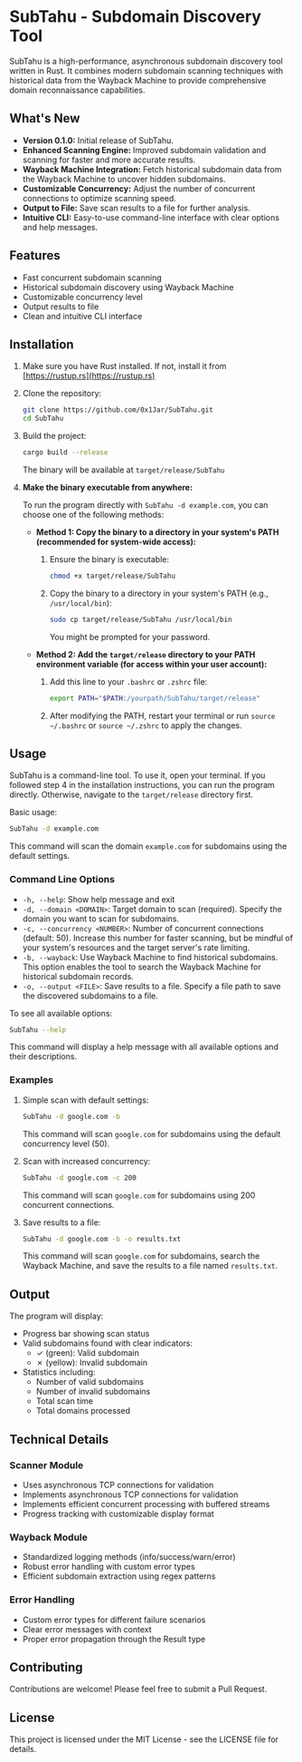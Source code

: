 # SubTahu - Subdomain Discovery Tool

SubTahu is a high-performance, asynchronous subdomain discovery tool written in Rust. It combines modern subdomain scanning techniques with historical data from the Wayback Machine to provide comprehensive domain reconnaissance capabilities.

## What's New

-   **Version 0.1.0:** Initial release of SubTahu.
-   **Enhanced Scanning Engine:** Improved subdomain validation and scanning for faster and more accurate results.
-   **Wayback Machine Integration:** Fetch historical subdomain data from the Wayback Machine to uncover hidden subdomains.
-   **Customizable Concurrency:** Adjust the number of concurrent connections to optimize scanning speed.
-   **Output to File:** Save scan results to a file for further analysis.
-   **Intuitive CLI:** Easy-to-use command-line interface with clear options and help messages.

## Features

- Fast concurrent subdomain scanning
- Historical subdomain discovery using Wayback Machine
- Customizable concurrency level
- Output results to file
- Clean and intuitive CLI interface

## Installation

1.  Make sure you have Rust installed. If not, install it from [https://rustup.rs](https://rustup.rs)

2.  Clone the repository:

    ```bash
    git clone https://github.com/0x1Jar/SubTahu.git
    cd SubTahu
    ```

3.  Build the project:

    ```bash
    cargo build --release
    ```

    The binary will be available at `target/release/SubTahu`

4.  **Make the binary executable from anywhere:**

    To run the program directly with `SubTahu -d example.com`, you can choose one of the following methods:

    *   **Method 1: Copy the binary to a directory in your system's PATH (recommended for system-wide access):**

        1.  Ensure the binary is executable:

            ```bash
            chmod +x target/release/SubTahu
            ```

        2.  Copy the binary to a directory in your system's PATH (e.g., `/usr/local/bin`):

            ```bash
            sudo cp target/release/SubTahu /usr/local/bin
            ```

            You might be prompted for your password.

    *   **Method 2: Add the `target/release` directory to your PATH environment variable (for access within your user account):**

        1.  Add this line to your `.bashrc` or `.zshrc` file:

            ```bash
            export PATH="$PATH:/yourpath/SubTahu/target/release"
            ```

        2.  After modifying the PATH, restart your terminal or run `source ~/.bashrc` or `source ~/.zshrc` to apply the changes.

## Usage

SubTahu is a command-line tool. To use it, open your terminal. If you followed step 4 in the installation instructions, you can run the program directly. Otherwise, navigate to the `target/release` directory first.

Basic usage:

```bash
SubTahu -d example.com
```

This command will scan the domain `example.com` for subdomains using the default settings.

### Command Line Options

-   `-h, --help`: Show help message and exit
-   `-d, --domain <DOMAIN>`: Target domain to scan (required).  Specify the domain you want to scan for subdomains.
-   `-c, --concurrency <NUMBER>`: Number of concurrent connections (default: 50).  Increase this number for faster scanning, but be mindful of your system's resources and the target server's rate limiting.
-   `-b, --wayback`: Use Wayback Machine to find historical subdomains.  This option enables the tool to search the Wayback Machine for historical subdomain records.
-   `-o, --output <FILE>`: Save results to a file.  Specify a file path to save the discovered subdomains to a file.

To see all available options:

```bash
SubTahu --help
```

This command will display a help message with all available options and their descriptions.

### Examples

1.  Simple scan with default settings:

    ```bash
    SubTahu -d google.com -b
    ```

    This command will scan `google.com` for subdomains using the default concurrency level (50).

2.  Scan with increased concurrency:

    ```bash
    SubTahu -d google.com -c 200
    ```

    This command will scan `google.com` for subdomains using 200 concurrent connections.

3.  Save results to a file:

    ```bash
    SubTahu -d google.com -b -o results.txt
    ```

    This command will scan `google.com` for subdomains, search the Wayback Machine, and save the results to a file named `results.txt`.

## Output

The program will display:

-   Progress bar showing scan status
-   Valid subdomains found with clear indicators:
    -   ✓ (green): Valid subdomain
    -   ✗ (yellow): Invalid subdomain
-   Statistics including:
    -   Number of valid subdomains
    -   Number of invalid subdomains
    -   Total scan time
    -   Total domains processed

## Technical Details

### Scanner Module

-   Uses asynchronous TCP connections for validation
-   Implements asynchronous TCP connections for validation
-   Implements efficient concurrent processing with buffered streams
-   Progress tracking with customizable display format

### Wayback Module

-   Standardized logging methods (info/success/warn/error)
-   Robust error handling with custom error types
-   Efficient subdomain extraction using regex patterns

### Error Handling

-   Custom error types for different failure scenarios
-   Clear error messages with context
-   Proper error propagation through the Result type

## Contributing

Contributions are welcome! Please feel free to submit a Pull Request.

## License

This project is licensed under the MIT License - see the LICENSE file for details.